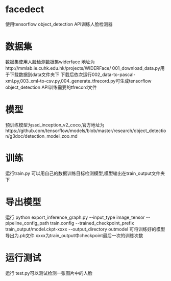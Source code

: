 # facedect
使用tensorflow object_detection API训练人脸检测器
# 数据集
数据集使用人脸检测数据集widerface 地址为http://mmlab.ie.cuhk.edu.hk/projects/WIDERFace/
001_download_data.py用于下载数据到data文件夹下
下载后依次运行002_data-to-pascal-xml.py,003_xml-to-csv.py,004_generate_tfrecord.py可生成tensorflow object_detection API训练需要的tfrecord文件
# 模型
预训练模型为ssd_inception_v2_coco,官方地址为https://github.com/tensorflow/models/blob/master/research/object_detection/g3doc/detection_model_zoo.md
# 训练
运行train.py 可以用自己的数据训练目标检测模型,模型输出在train_output文件夹下
# 导出模型
运行 python export_inference_graph.py --input_type image_tensor --pipeline_config_path train.config --trained_checkpoint_prefix train_output/model.ckpt-xxxx --output_directory outmodel 可将训练好的模型导出为.pb文件 xxxx为train_output中checkpoint最后一次的训练次数
# 运行测试
运行 test.py可以测试检测一张图片中的人脸
